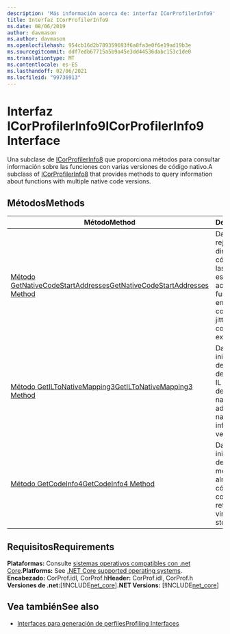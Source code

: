 ```yaml
---
description: 'Más información acerca de: interfaz ICorProfilerInfo9'
title: Interfaz ICorProfilerInfo9
ms.date: 08/06/2019
author: davmason
ms.author: davmason
ms.openlocfilehash: 954cb16d2b789359693f6a8fa3e0f6e19ad19b3e
ms.sourcegitcommit: ddf7edb67715a5b9a45e3dd44536dabc153c1de0
ms.translationtype: MT
ms.contentlocale: es-ES
ms.lasthandoff: 02/06/2021
ms.locfileid: "99736913"
---
```

# <a name="icorprofilerinfo9-interface"></a><span data-ttu-id="3fe35-103">Interfaz ICorProfilerInfo9</span><span class="sxs-lookup"><span data-stu-id="3fe35-103">ICorProfilerInfo9 Interface</span></span>

<span data-ttu-id="3fe35-104">Una subclase de [ICorProfilerInfo8](icorprofilerinfo8-interface.md) que proporciona métodos para consultar información sobre las funciones con varias versiones de código nativo.</span><span class="sxs-lookup"><span data-stu-id="3fe35-104">A subclass of [ICorProfilerInfo8](icorprofilerinfo8-interface.md) that provides methods to query information about functions with multiple native code versions.</span></span>  

## <a name="methods"></a><span data-ttu-id="3fe35-105">Métodos</span><span class="sxs-lookup"><span data-stu-id="3fe35-105">Methods</span></span>  

| <span data-ttu-id="3fe35-106">Método</span><span class="sxs-lookup"><span data-stu-id="3fe35-106">Method</span></span>|<span data-ttu-id="3fe35-107">Descripción</span><span class="sxs-lookup"><span data-stu-id="3fe35-107">Description</span></span>|  
| ------------|-----------------|  
|[<span data-ttu-id="3fe35-108">Método GetNativeCodeStartAddresses</span><span class="sxs-lookup"><span data-stu-id="3fe35-108">GetNativeCodeStartAddresses Method</span></span>](icorprofilerinfo9-getnativecodestartaddresses-method.md)| <span data-ttu-id="3fe35-109">Dado un functionId y rejitId, enumera la dirección de inicio del código nativo de todas las versiones de JIT de este código que existen actualmente.</span><span class="sxs-lookup"><span data-stu-id="3fe35-109">Given a functionId and rejitId, enumerates the native code start address of all jitted versions of this code that currently exist.</span></span> |
|[<span data-ttu-id="3fe35-110">Método GetILToNativeMapping3</span><span class="sxs-lookup"><span data-stu-id="3fe35-110">GetILToNativeMapping3 Method</span></span>](icorprofilerinfo9-getiltonativemapping3-method.md)| <span data-ttu-id="3fe35-111">Dada la dirección de inicio del código nativo, devuelve la información de asignación nativa a IL para esta versión JIT del código.</span><span class="sxs-lookup"><span data-stu-id="3fe35-111">Given the native code start address, returns the native to IL mapping information for this jitted version of the code.</span></span> |
|[<span data-ttu-id="3fe35-112">Método GetCodeInfo4</span><span class="sxs-lookup"><span data-stu-id="3fe35-112">GetCodeInfo4 Method</span></span>](icorprofilerinfo9-getcodeinfo4-method.md)| <span data-ttu-id="3fe35-113">Dada la dirección de inicio del código nativo, devuelve los bloques de memoria virtual que almacenan este código.</span><span class="sxs-lookup"><span data-stu-id="3fe35-113">Given the native code start address, returns the blocks of virtual memory that store this code.</span></span> |

## <a name="requirements"></a><span data-ttu-id="3fe35-114">Requisitos</span><span class="sxs-lookup"><span data-stu-id="3fe35-114">Requirements</span></span>  

<span data-ttu-id="3fe35-115">**Plataformas:** Consulte [sistemas operativos compatibles con .net Core](../../../core/install/windows.md?pivots=os-windows).</span><span class="sxs-lookup"><span data-stu-id="3fe35-115">**Platforms:** See [.NET Core supported operating systems](../../../core/install/windows.md?pivots=os-windows).</span></span>  
<span data-ttu-id="3fe35-116">**Encabezado:** CorProf.idl, CorProf.h</span><span class="sxs-lookup"><span data-stu-id="3fe35-116">**Header:** CorProf.idl, CorProf.h</span></span>  
<span data-ttu-id="3fe35-117">**Versiones de .net:**[!INCLUDE[net_core](../../../../includes/net-core-22-md.md)]</span><span class="sxs-lookup"><span data-stu-id="3fe35-117">**.NET Versions:** [!INCLUDE[net_core](../../../../includes/net-core-22-md.md)]</span></span>  

## <a name="see-also"></a><span data-ttu-id="3fe35-118">Vea también</span><span class="sxs-lookup"><span data-stu-id="3fe35-118">See also</span></span>

- [<span data-ttu-id="3fe35-119">Interfaces para generación de perfiles</span><span class="sxs-lookup"><span data-stu-id="3fe35-119">Profiling Interfaces</span></span>](profiling-interfaces.md)
